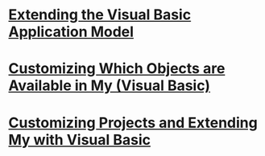 # [Extending the Visual Basic Application Model](extending-the-visual-basic-application-model.md)
# [Customizing Which Objects are Available in My (Visual Basic)](customizing-which-objects-are-available-in-my.md)
# [Customizing Projects and Extending My with Visual Basic](customizing-projects-and-extending-my.md)
